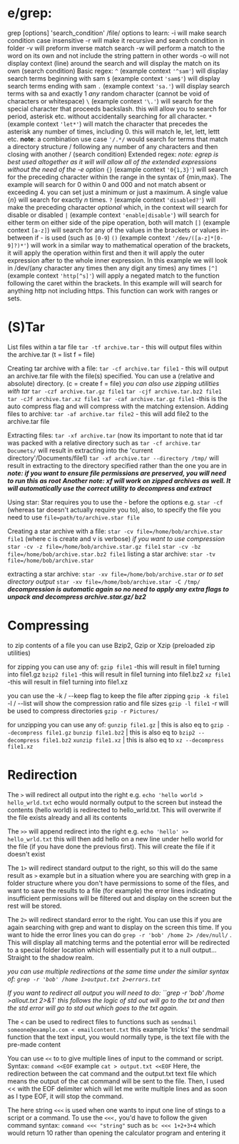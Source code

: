 # **e/grep:**

grep [options] 'search_condition' /file/
options to learn:
	-i      will make search condition case insensitive
	-r      will make it recursive and search condition in folder
	-v     will preform inverse match search
	-w    will perform a match to the word on its own and not include the string pattern in other           words 
	-o    will not display context (line) around the search and will display the match on its own
(search condition) Basic regex:
	`^`      (example context `'^sam'`) will display search terms beginning with sam
	`$`      (example context `'sam$'`) will display search terms ending with sam
	`.`      (example context `'sa.'`) will display search terms with sa and exactly 1 *any* random character (cannot be void of characters or whitespace)
     `\`      (example context  `'\.'`) will search for the special character that proceeds backslash. this will allow you to search for period, asterisk etc. without accidentally searching for all character.
     `*`     (example context `'let*'`) will match the character that precedes the asterisk any number of times, including 0. this will match le, let, lett, lettt etc.
     **note**: a combination use case `'/.*/` would search for terms that match a directory structure / following any number of any characters and then closing with another /
(search condition) Extended regex:
*note: egrep is best used altogether as it will will allow all of the extended expressions without the need of the -e option*
     `{}`   (example context `'0{1,3}'`) will search for the preceding character within the range in the syntax of {min,max}. The example will search for 0 within 0 and 000 and not match absent or exceeding 4. you can set just a minimum or just a maximum. A single value {*n*} will search for exactly *n* times.
     `?`    (example context `'disabled?'`) will make the preceding character *optional* which, in the context will search for disable or disabled
     `|`    (example context `'enable|disable'`) will search for either term on either side of the pipe operation, both will match
     `[]`  (example context `[a-z]`) will search for any of the values in the brackets or values in-between if - is used (such as `[0-9`)
     `()`  (example context `'/dev/([a-z]*[0-9]?)*'`) will work in a similar way to mathematical operation of the brackets, it will apply the operation within first and then it will apply the outer expression after to the whole inner expression. In this example we will look in /dev/(any character any times then any digit any times) any times
     `[^]` (example context `'http[^s]'`) will apply a negated match to the function following the caret within the brackets. In this example will will search for anything http not including https. This function can work with ranges or sets.


# (S)Tar
List files within a tar file
`tar -tf archive.tar`                          - this will output files within the archive.tar
(t = list f = file)

Creating tar archive with a file:
`tar -cf archive.tar file1`                - this will output an archive.tar file with the file(s) specified.                                                                   You can use a (relative and absolute) directory.
(c = create f = file)
*you can also use zipping utilities with tar*
`tar -czf archive.tar.gz file1`
`tar -cjf archive.tar.bz2 file1`
`tar -cJf archive.tar.xz file1`
`tar -caf archive.tar.gz file1`        -this is the auto compress flag and will compress with the                                                                    matching extension.
Adding files to archive:
`tar -af archive.tar file2`               - this will add file2 to the archive.tar file

Extracting files:
`tar -xf archive.tar` (now its important to note that id tar was packed with a relative directory such as `tar -cf archive.tar Documets/` will result in extracting into the 'current directory'/Documents/file1)
`tar -xf archive.tar --directory /tmp/` will result in extracting to the directory specified rather than the one you are in
***note: if you want to ensure file permissions are preserved, you will need to run this as root***
***Another note: xf will work on zipped archives as well. It will automatically use the correct utility to decompress and extract***

Using star:
Star requires you to use the - before the options e.g. `star -cf` (whereas tar doesn't actually require you to), also, to specify the file you need to use `file=path/to/archive.star file`

Creating a star archive with a file:
`star -cv file=/home/bob/archive.star file1`
(where c is create and v is verbose)
*if you want to use compression*
`star -cv -z file=/home/bob/archive.star.gz file1`
`star -cv -bz file=/home/bob/archive.star.bz2 file1`
listing a star archive:
`star -tv file=/home/bob/archive.star`

extracting a star archive:
`star -xv file=/home/bob/archive.star`
*or to set directory output*
`star -xv file=/home/bob/archive.star -C /tmp/`
***decompression is automatic again so no need to apply any extra flags to unpack and decompress archive.star.gz/ bz2***

# Compressing
to zip contents of a file you can use Bzip2, Gzip or Xzip (preloaded zip utilities)

for zipping you can use any of:
`gzip file1`          -this will result in file1 turning into file1.gz
`bzip2 file1`        -this will result in file1 turning into file1.bz2
`xz file1`             -this will result in file1 turning into file1.xz

you can use the -k / --keep flag to keep the file after zipping `gzip -k file1`
-l / --list will show the compression ratio and file sizes `gzip -l file1`
-r will be used to compress directories `gzip -r Pictures/`

for unzipping you can use any of:
`gunzip file1.gz`                   | this is also eq to `gzip --decompress file1.gz`
`bunzip file1.bz2`                 | this is also eq to `bzip2 --decompress file1.bz2`
`xunzip file1.xz`                   | this is also eq to `xz --decompress file1.xz`

# Redirection

The `>` will redirect all output into the right e.g. `echo 'hello world > hello_wrld.txt` echo would normally output to the screen but instead the contents (hello world) is redirected to hello_wrld.txt. This will overwrite if the file exists already and all its contents

The `>>` will append redirect into the right e.g. `echo 'hello' >> hello_wrld.txt` this will then add hello on a new line under hello world for the file (if you have done the previous first). This will create the file if it doesn't exist

The `1>` will redirect standard output to the right, so this will do the same result as `>` example but in a situation where you are searching with grep in a folder structure where you don't have permissions to some of the files, and want to save the results to a file (for example) the error lines indicating insufficient permissions will be filtered out and display on the screen but the rest will be stored.

The `2>` will redirect standard error to the right. You can use this if you are again searching with grep and want to display on the screen this time. If you want to hide the error lines you can do `grep -r 'bob' /home 2> /dev/null/` . This will display all matching terms and the potential error will be redirected to a special folder location which will essentially put it to a null output... Straight to the shadow realm.

*you can use multiple redirections at the same time under the similar syntax of: `grep -r 'bob' /home 1>output.txt 2>errors.txt`* 

*If you want to redirect all output you will need to do: ``grep -r 'bob' /home >allout.txt 2>&1`*
*this follows the logic of std out will go to the txt and then the std error will go to std out which goes to the txt again.*

The `<` can be used to redirect files to functions such as `sendmail someone@example.com < emailcontent.txt` this example 'tricks' the sendmail function that the text input, you would normally type, is the text file with the pre-made content

You can use `<<` to to give multiple lines of input to the command or script. Syntax: `command <<EOF`
example `cat > output.txt <<EOF` Here,  the redirection between the cat command and the output.txt text file which means the output of the cat command will be sent to the file. Then, I used << with the EOF delimiter which will let me write multiple lines and as soon as I type EOF, it will stop the command.

The here string `<<<` is used when one wants to input one line of stings to a script or a command. To use the `<<<,` you'd have to follow the given command syntax: `command <<< "string"` such as `bc <<< 1+2+3+4` which would return 10 rather than opening the calculator program and entering it

# 